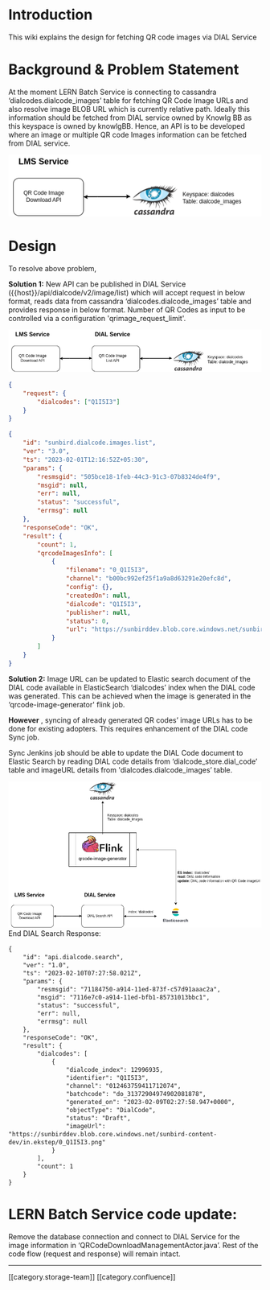 
# Introduction
This wiki explains the design for fetching QR code images via DIAL Service


# Background & Problem Statement
At the moment LERN Batch Service is connecting to cassandra ‘dialcodes.dialcode_images’ table for fetching QR Code Image URLs and also resolve image BLOB URL which is currently relative path. Ideally this information should be fetched from DIAL service owned by Knowlg BB as this keyspace is owned by knowlgBB. Hence, an API is to be developed where an image or multiple QR code Images information can be fetched from DIAL service.

![](images/storage/LERN%20DESIGN%20Diagram.drawio.png)


# Design
To resolve above problem, 

 **Solution 1:** New API can be published in DIAL Service ({{host}}/api/dialcode/v2/image/list) which will accept request in below format, reads data from cassandra ‘dialcodes.dialcode_images’ table and provides response in below format. Number of QR Codes as input to be controlled via a configuration 'qrimage_request_limit'. 

![](images/storage/LERN%20DESIGN%20Diagram.drawio%20(1).png)
```json
{
    "request": {
        "dialcodes": ["Q1I5I3"]
    }
}
```

```json
{
    "id": "sunbird.dialcode.images.list",
    "ver": "3.0",
    "ts": "2023-02-01T12:16:52Z+05:30",
    "params": {
        "resmsgid": "505bce18-1feb-44c3-91c3-07b8324de4f9",
        "msgid": null,
        "err": null,
        "status": "successful",
        "errmsg": null
    },
    "responseCode": "OK",
    "result": {
        "count": 1,
        "qrcodeImagesInfo": [
            {
                "filename": "0_Q1I5I3",
                "channel": "b00bc992ef25f1a9a8d63291e20efc8d",
                "config": {},
                "createdOn": null,
                "dialcode": "Q1I5I3",
                "publisher": null,
                "status": 0,
                "url": "https://sunbirddev.blob.core.windows.net/sunbird-content-dev/in.ekstep/0_Q1I5I3.png"
            }
        ]
    }
}
```


 **Solution 2:** Image URL can be updated to Elastic search document of the DIAL code available in ElasticSearch ‘dialcodes’ index when the DIAL code was generated. This can be achieved when the image is generated in the ‘qrcode-image-generator' flink job. 

 **However** , syncing of already generated QR codes’ image URLs has to be done for existing adopters. This requires enhancement of the DIAL code Sync job. 

Sync Jenkins job should be able to update the DIAL Code document to Elastic Search by reading DIAL code details from ‘dialcode_store.dial_code’ table and imageURL details from 'dialcodes.dialcode_images’ table.

![](images/storage/LERN%20DESIGN%20Diagram.drawio%20(4).png)End DIAL Search Response:


```
{
    "id": "api.dialcode.search",
    "ver": "1.0",
    "ts": "2023-02-10T07:27:58.021Z",
    "params": {
        "resmsgid": "71184750-a914-11ed-873f-c57d91aaac2a",
        "msgid": "7116e7c0-a914-11ed-bfb1-85731013bbc1",
        "status": "successful",
        "err": null,
        "errmsg": null
    },
    "responseCode": "OK",
    "result": {
        "dialcodes": [
            {
                "dialcode_index": 12996935,
                "identifier": "Q1I5I3",
                "channel": "012463759411712074",
                "batchcode": "do_31372904974902081878",
                "generated_on": "2023-02-09T02:27:58.947+0000",
                "objectType": "DialCode",
                "status": "Draft",
                "imageUrl": "https://sunbirddev.blob.core.windows.net/sunbird-content-dev/in.ekstep/0_Q1I5I3.png"
            }
        ],
        "count": 1
    }
}
```



# LERN Batch Service code update: 
Remove the database connection and connect to DIAL Service for the image information in ‘QRCodeDownloadManagementActor.java’. Rest of the code flow (request and response) will remain intact.



*****

[[category.storage-team]] 
[[category.confluence]] 
